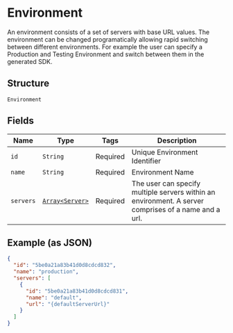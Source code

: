 
# Environment

An environment consists of a set of servers with base URL values. The environment can be changed programatically allowing rapid switching between different environments. For example the user can specify a Production and Testing Environment and switch between them in the generated SDK.

## Structure

`Environment`

## Fields

| Name | Type | Tags | Description |
|  --- | --- | --- | --- |
| `id` | `String` | Required | Unique Environment Identifier |
| `name` | `String` | Required | Environment Name |
| `servers` | [`Array<Server>`](../../doc/models/server.md) | Required | The user can specify multiple servers within an environment. A server comprises of a name and a url. |

## Example (as JSON)

```json
{
  "id": "5be0a21a83b41d0d8cdcd832",
  "name": "production",
  "servers": [
    {
      "id": "5be0a21a83b41d0d8cdcd831",
      "name": "default",
      "url": "{defaultServerUrl}"
    }
  ]
}
```


